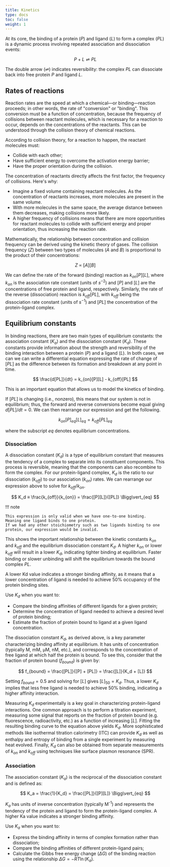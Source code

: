 ```yaml
---
title: Kinetics
type: docs
toc: false
weight: 1
---
```


At its core, the binding of a protein ($P$) and ligand ($L$) to form a complex ($PL$) is a dynamic process involving repeated association and dissociation events:

$$
P + L \rightleftharpoons PL
$$

The double arrow ($\rightleftharpoons$) indicates reversibility: the complex $PL$ can dissociate back into free protein $P$ and ligand $L$.

## Rates of reactions

Reaction rates are the speed at which a chemical&mdash;or binding&mdash;reaction proceeds; in other words, the rate of "conversion" or "binding".
This conversion must be a function of concentration, because the frequency of collisions between reactant molecules, which is necessary for a reaction to occur, depends on the concentrations of the reactants.
This can be understood through the collision theory of chemical reactions.

According to collision theory, for a reaction to happen, the reactant molecules must:

-   Collide with each other;
-   Have sufficient energy to overcome the activation energy barrier;
-   Have the proper orientation during the collision.

The concentration of reactants directly affects the first factor, the frequency of collisions.
Here's why:

-   Imagine a fixed volume containing reactant molecules. As the concentration of reactants increases, more molecules are present in the same volume.
-   With more molecules in the same space, the average distance between them decreases, making collisions more likely.
-   A higher frequency of collisions means that there are more opportunities for reactant molecules to collide with sufficient energy and proper orientation, thus increasing the reaction rate.

Mathematically, the relationship between concentration and collision frequency can be derived using the kinetic theory of gases.
The collision frequency ($Z$) between two types of molecules ($A$ and $B$) is proportional to the product of their concentrations:

$$
Z \; \propto \; [A][B]
$$

We can define the rate of the forward (binding) reaction as $k_{on}[P][L]$, where $k_{on}$ is the association rate constant (units of $s^{-2}$) and $[P]$ and $[L]$ are the concentrations of free protein and ligand, respectively.
Similarly, the rate of the reverse (dissociation) reaction is $k_{off}[PL]$, with $k_{off}$ being the dissociation rate constant (units of $s^{-1}$) and $[PL]$ the concentration of the protein-ligand complex.

## Equilibrium constants

In binding reactions, there are two main types of equilibrium constants: the association constant ($K_a$) and the dissociation constant ($K_d$).
These constants provide information about the strength and reversibility of the binding interaction between a protein ($P$) and a ligand ($L$).
In both cases, we can we can write a differential equation expressing the rate of change of $[PL]$ as the difference between its formation and breakdown at any point in time.

$$
\frac{d[PL]}{dt} = k_{on}[P][L] - k_{off}[PL]
$$

This is an important equation that allows us to model the kinetics of binding.

If $[PL]$ is changing (i.e., nonzero), this means that our system is not in equilibrium; thus, the forward and reverse conversions become equal giving $d[PL]/dt = 0$.
We can then rearrange our expression and get the following.

$$
k_{on}[P]_{eq}[L]_{eq} = k_{off}[PL]_{eq}
$$

where the subscript $eq$ denotes equilibrium concentrations.

### Dissociation

A dissociation constant ($K_d$) is a type of equilibrium constant that measures the tendency of a complex to separate into its constituent components.
This process is reversible, meaning that the components can also recombine to form the complex.
For our protein-ligand complex, $K_d$ is the ratio to our dissociation ($k_{off}$) to our association ($k_{on}$) rates.
We can rearrange our expression above to solve for $k_{off} / k_{on}$.

$$
K_d ≡ \frac{k_{off}}{k_{on}} = \frac{[P][L]}{[PL]} \Bigg\vert_{eq}
$$

!!! note

    This expression is only valid when we have one-to-one binding.
    Meaning one ligand binds to one protein.
    If we had any other stoichiometry such as two ligands binding to one protein, our expression would be invalid.

This shows the important relationship between the kinetic constants $k_{on}$ and $k_{off}$ and the equilibrium dissociation constant $K_d$.
A higher $k_{on}$ or lower $k_{off}$ will result in a lower $K_d$, indicating tighter binding at equilibrium.
Faster binding or slower unbinding will shift the equilibrium towards the bound complex $PL$.

A lower Kd value indicates a stronger binding affinity, as it means that a lower concentration of ligand is needed to achieve 50% occupancy of the protein binding sites.

Use $K_d$ when you want to:

-   Compare the binding affinities of different ligands for a given protein;
-   Determine the concentration of ligand needed to achieve a desired level of protein binding;
-   Estimate the fraction of protein bound to ligand at a given ligand concentration.

The dissociation constant $K_d$, as derived above, is a key parameter characterizing binding affinity at equilibrium.
It has units of concentration (typically M, mM, μM, nM, etc.), and corresponds to the concentration of free ligand at which half the protein is bound.
To see this, consider that the fraction of protein bound ($f_{bound}$) is given by:  

$$
f_{bound} = \frac{[PL]}{[P] + [PL]} = \frac{[L]}{K_d + [L]}
$$

Setting $f_{bound} = 0.5$ and solving for $[L]$ gives $[L]_{50} = K_d$.
Thus, a lower $K_d$ implies that less free ligand is needed to achieve 50% binding, indicating a higher affinity interaction.

Measuring $K_d$ experimentally is a key goal in characterizing protein-ligand interactions.
One common approach is to perform a titration experiment, measuring some signal that reports on the fraction of protein bound (e.g. fluorescence, radioactivity, etc.) as a function of increasing $[L]$.
Fitting the resulting binding curve to the equation above yields $K_d$.
More sophisticated methods like isothermal titration calorimetry (ITC) can provide $K_d$ as well as enthalpy and entropy of binding from a single experiment by measuring heat evolved.
Finally, $K_d$ can also be obtained from separate measurements of $k_{on}$ and $k_{off}$ using techniques like surface plasmon resonance (SPR).

### Association

The association constant ($K_a$) is the reciprocal of the dissociation constant and is defined as:

$$
K_a = \frac{1}{K_d} = \frac{[PL]}{[P][L]} \Bigg\vert_{eq}
$$

$K_a$ has units of inverse concentration (typically M<sup>-1</sup>) and represents the tendency of the protein and ligand to form the protein-ligand complex.
A higher Ka value indicates a stronger binding affinity.

Use $K_a$ when you want to:

-   Express the binding affinity in terms of complex formation rather than dissociation;
-   Compare the binding affinities of different protein-ligand pairs;
-   Calculate the Gibbs free energy change ($\Delta G$) of the binding reaction using the relationship $\Delta G = -R T \ln(K_a)$.

<!-- REFERENCES -->
